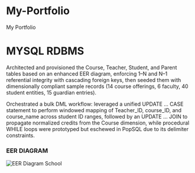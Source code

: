 # My-Portfolio
My Portfolio


# MYSQL RDBMS
Architected and provisioned the Course, Teacher, Student, and Parent tables based on an enhanced EER diagram, enforcing 1–N and N–1 referential integrity with cascading foreign keys, then seeded them with dimensionally compliant sample records (14 course offerings, 6 faculty, 40 student entities, 15 guardian entries).

Orchestrated a bulk DML workflow: leveraged a unified UPDATE … CASE statement to perform windowed mapping of Teacher_ID, course_ID, and course_name across student ID ranges, followed by an UPDATE … JOIN to propagate normalized credits from the Course dimension, while procedural WHILE loops were prototyped but eschewed in PopSQL due to its delimiter constraints.

### EER DIAGRAM
![EER Diagram School](https://github.com/user-attachments/assets/581708a1-fdf3-4a95-99f9-9a2101a560fc)
